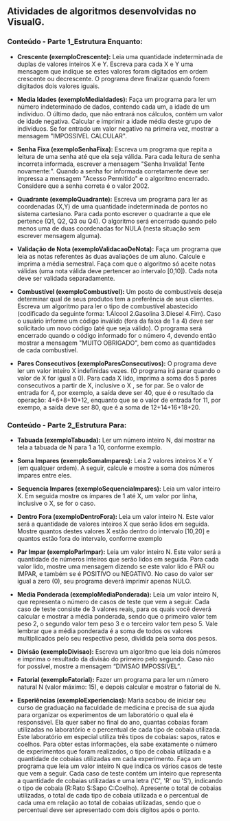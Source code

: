 ## Atividades de algoritmos desenvolvidas no VisualG.

### Conteúdo - Parte 1_Estrutura Enquanto:
- **Crescente (exemploCrescente):**
Leia uma quantidade indeterminada de duplas de valores inteiros X e Y. Escreva para cada X e Y uma mensagem que indique se estes valores foram digitados em ordem crescente ou decrescente. O programa deve finalizar quando forem digitados dois valores iguais. 

- **Media Idades (exemploMediaIdades):**
Faça um programa para ler um número indeterminado de dados, contendo cada um, a idade de um indivíduo. O último dado, que não entrará nos cálculos, contém um valor de idade negativa. Calcular e imprimir a idade média deste grupo de indivíduos. Se for entrado um valor negativo na primeira vez, mostrar a mensagem "IMPOSSIVEL CALCULAR". 

- **Senha Fixa (exemploSenhaFixa):**
Escreva um programa que repita a leitura de uma senha até que ela seja válida. Para cada leitura de senha incorreta informada, escrever a mensagem "Senha Invalida! Tente novamente:". Quando a senha for informada corretamente deve ser impressa a mensagem "Acesso Permitido" e o algoritmo encerrado. Considere que a senha correta é o valor 2002. 

- **Quadrante (exemploQuadrante):**
Escreva um programa para ler as coordenadas (X,Y) de uma quantidade indeterminada de pontos no sistema cartesiano. Para cada ponto escrever o quadrante a que ele pertence (Q1, Q2, Q3 ou Q4). O algoritmo será encerrado quando pelo menos uma de duas coordenadas for NULA (nesta situação sem escrever mensagem alguma). 
 
- **Validação de Nota (exemploValidacaoDeNota):**
Faça um programa que leia as notas referentes às duas avaliações de um aluno. Calcule e imprima a média semestral. Faça com que o algoritmo só aceite notas válidas (uma nota válida deve pertencer ao intervalo [0,10]). Cada nota deve ser validada separadamente. 

- **Combustível (exemploCombustível):**
Um posto de combustíveis deseja determinar qual de seus produtos tem a preferência de seus clientes. 
Escreva um algoritmo para ler o tipo de combustível abastecido (codificado da seguinte forma: 1.Álcool 2.Gasolina 3.Diesel 4.Fim). Caso o usuário informe um código inválido (fora da faixa de 1 a 4) deve ser solicitado um novo código (até que seja válido). O programa será encerrado quando o código informado for o número 4, devendo então mostrar a mensagem "MUITO OBRIGADO", bem como as quantidades de cada combustível. 

- **Pares Consecutivos (exemploParesConsecutivos):**
O programa deve ler um valor inteiro X indefinidas vezes. (O programa irá parar quando o valor de X for igual a 0). Para cada X lido, imprima a soma dos 5 pares consecutivos a partir de X, inclusive o X , se for par. Se o valor de entrada for 4, por exemplo, a saída deve ser 40, que é o resultado da operação: 4+6+8+10+12, enquanto que se o valor de entrada for 11, por exempo, a saída deve ser 80, que é a soma de 12+14+16+18+20. 

### Conteúdo - Parte 2_Estrutura Para:

- **Tabuada (exemploTabuada):**
Ler um número inteiro N, daí mostrar na tela a tabuada de N para 1 a 10, conforme exemplo. 

- **Soma Impares (exemploSomaImpares):**
Leia 2 valores inteiros X e Y (em qualquer ordem). A seguir, calcule e mostre a soma dos números impares entre eles. 

- **Sequencia Impares (exemploSequenciaImpares):**
Leia um valor inteiro X. Em seguida mostre os ímpares de 1 até X, um valor por linha, inclusive o X, se for o caso. 


- **Dentro Fora (exemploDentroFora):**
Leia um valor inteiro N. Este valor será a quantidade de valores inteiros X que serão lidos em seguida. Mostre quantos destes valores X estão dentro do intervalo [10,20] e quantos estão fora do intervalo, conforme exemplo

- **Par Impar (exemploParImpar):**
Leia um valor inteiro N. Este valor será a quantidade de números inteiros que serão lidos em seguida. 
Para cada valor lido, mostre uma mensagem dizendo se este valor lido é PAR ou IMPAR, e também se é POSITIVO ou NEGATIVO. No caso do valor ser igual a zero (0), seu programa deverá imprimir apenas NULO. 

- **Media Ponderada (exemploMediaPonderada):**
Leia um valor inteiro N, que representa o número de casos de teste que vem a seguir. Cada caso de teste consiste de 3 valores reais, para os quais você deverá calcular e mostrar a média ponderada, sendo que o primeiro valor tem peso 2, o segundo valor tem peso 3 e o terceiro valor tem peso 5. Vale lembrar que a média ponderada é a soma de todos os valores multiplicados pelo seu respectivo peso, dividida pela soma dos pesos. 

- **Divisão (exemploDivisao):**
Escreva um algoritmo que leia dois números e imprima o resultado da divisão do primeiro pelo segundo. Caso não for possível, mostre a mensagem “DIVISAO IMPOSSIVEL”.  

- **Fatorial (exemploFatorial):**
Fazer um programa para ler um número natural N (valor máximo: 15), e depois calcular e mostrar o fatorial de N. 

- **Esperiências (exemploExperiencias):**
Maria acabou de iniciar seu curso de graduação na faculdade de medicina e precisa de sua ajuda para organizar os experimentos de um laboratório o qual ela é responsável. Ela quer saber no final do ano, quantas cobaias foram utilizadas no laboratório e o percentual de cada tipo de cobaia utilizada. Este laboratório em especial utiliza três tipos de cobaias: sapos, ratos e coelhos. Para obter estas informações, ela sabe exatamente o número de experimentos que foram realizados, o tipo de cobaia utilizada e a quantidade de cobaias utilizadas em cada experimento. Faça um programa que leia um valor inteiro N que indica os vários casos de teste que vem a seguir. Cada caso de teste contém um inteiro que representa a quantidade de cobaias utilizadas e uma letra ('C', 'R' ou 'S'), indicando o tipo de cobaia (R:Rato S:Sapo C:Coelho). Apresente o total de cobaias utilizadas, o total de cada tipo de cobaia utilizada e o percentual de cada uma em relação ao total de cobaias utilizadas, sendo que o percentual deve ser apresentado com dois dígitos após o ponto. 


